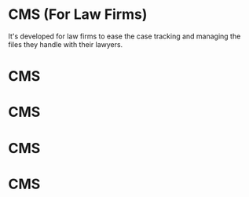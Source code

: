 # CMS (For Law Firms)
It's developed for law firms to ease the case tracking and managing the files they handle with their lawyers.
# CMS
# CMS
# CMS
# CMS
